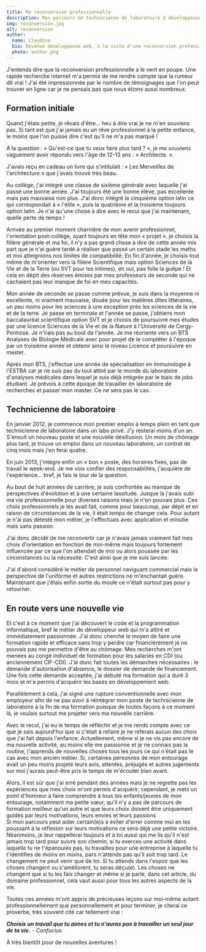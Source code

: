 ```yaml
---
title: Ma reconversion professionnelle
description: Mon parcours de technicienne de laboratoire à développeuse web.
img: reconversion.jpg
alt: reconversion
author:
  name: Claudine
  bio: Devenue développeuse web, à la suite d'une reconversion professionnelle. Je suis passionnée par tout ce qui touche au web et au digital. Autant intéressée par le front-end que par le back-end, je suis aussi une touche-à-tout qui croit au pouvoir des mots. Je pense que tout le monde peut potentiellement apporter de la valeur.
  photo: author.png
---
```


J'entends dire que la reconversion professionnelle a le vent en poupe. Une rapide recherche internet m'a permis de me rendre compte que la rumeur dit vrai ! J'ai été impressionnée par le nombre de témoignages que l'on peut trouver en ligne car je ne pensais pas que nous étions aussi nombreux.

## Formation initiale

Quand j'étais petite, je rêvais d'être... heu à dire vrai je ne m'en souviens pas. Si tant est que j'ai jamais eu un rêve professionnel à la petite enfance, le moins que l'on puisse dire c'est qu'il ne m'a pas marqué !

À la question : « Qu'est-ce que tu veux faire plus tard ? », je me souviens vaguement avoir répondu vers l'âge de 12-13 ans : « Architecte. ».

J'avais reçu en cadeau un livre qui s'intitulait : « Les Merveilles de l'architecture » que j'avais trouvé très beau.

Au collège, j'ai intégré une classe de sixième générale avec laquelle j'ai passé une bonne année.
J'ai toujours été une bonne élève, pas excellente mais pas mauvaise non plus. J'ai donc intégré la cinquième option latin ce qui correspondait à « l'élite », puis la quatrième et la troisième toujours option latin. Je n'ai qu'une chose à dire avec le recul que j'ai maintenant, quelle perte de temps !

Arrivée au premier moment charnière de mon avenir professionnel, l'orientation post-collège, ayant toujours en tête mon « projet », je choisis la filière générale et ma foi, il n'y a pas grand chose à dire de cette année mis part que je n'ai guère tardé à réaliser que passé un certain stade les maths et moi atteignions nos limites de compatibilité.
En fin d'année, je choisis tout même de m'orienter vers la filière Scientifique mais option Sciences de la Vie et de la Terre (ou SVT pour les intimes), eh oui, pas folle la guêpe ! Et cela en dépit des réserves émises par mes professeurs de seconde qui ne cachaient pas leur manque de foi en mes capacités.

Mon année de seconde se passe comme prévue, je suis dans la moyenne ni excellente, ni vraiment mauvaise, douée pour les matières dites littéraires, un peu moins pour les sciences à une exception près les sciences de la vie et de la terre. Je passe en terminale et l'année se passe, j'obtiens mon baccalauréat scientifique option SVT et je choisis de poursuivre mes études par une licence Sciences de la Vie et de la Nature à l'Université de Cergy-Pontoise. Je n'irais pas au bout de l'année. Je me réoriente vers un BTS Analyses de Biologie Médicale avec pour projet de le compléter à l'époque par un troisième année et obtenir ainsi le niveau Licence et poursuivre en master.

Après mon BTS, j'effectue une année de spécialisation en immunologie à l'ESTBA car je ne suis pas du tout attiré par le monde du laboratoire d'analyses médicales dans lequel je suis déjà intégrée par le biais de jobs étudiant. Je prévois à cette époque de travailler en laboratoire de recherches et passer mon master. Ce ne sera pas le cas.

## Technicienne de laboratoire

En janvier 2012, je commence mon premier emploi à temps plein en tant que technicienne de laboratoire dans un labo privé. J'y resterai moins d'un an. S'ensuit un nouveau poste et une nouvelle désillusion. Un mois de chômage plus tard, je trouve un emploi dans un nouveau laboratoire, un contrat de cinq mois mais j'en ferai quatre.

En juin 2013, j'intègre enfin un « bon » poste, des horaires fixes, pas de travail le week-end. Je me vois confier des responsabilités, j'acquière de l'expérience... bref, je fais le tour de la question.

Au bout de huit années de carrière, je suis confrontée au manque de perspectives d'évolution et à une certaine lassitude. Jusque là j'avais subi ma vie professionnelle pour diverses raisons mais je n'en pouvais plus. Ces choix professionnels je les avait fait, comme pour beaucoup, par dépit et en raison de circonstances de la vie, il était temps de changer cela. Pour autant je n'ai pas détesté mon métier, je l'effectuais avec application et minutie mais sans passion.

J'ai donc décidé de me reconvertir car je n'avais jamais vraiment fait mes choix d'orientation en fonction de moi-même mais toujours fortement influencée par ce que l'on attendait de moi ou alors poussée par les circonstances ou la nécessité. C'est ainsi que je me suis lancée.

J'ai d'abord considéré le métier de personnel naviguant commercial mais la perspective de l'uniforme et autres restrictions ne m'enchantait guère. Maintenant que j'étais enfin sortie du moule ce n'était surtout pas pour y retourner.

## En route vers une nouvelle vie

Et c'est à ce moment que j'ai découvert le code et la programmation informatique, bref le métier de développeur web qui m'a attiré et immédiatement passionnée.
J'ai donc cherché le moyen de faire une formation rapide et efficace sans trop y perdre car financièrement je ne pouvais pas me permettre d'être au chômage. Mes recherches m'ont menées au congé individuel de formation pour les salariés en CDI (ou anciennement CIF-CDI). J'ai donc fait toutes les démarches nécessaires : le demande d'autorisation d'absence, le dossier de demande de financement.
Une fois cette demande acceptée, j'ai débuté ma formation qui a duré 3 mois et m'a permis d'acquérir les bases en développement web.

Parallèlement à cela, j'ai signé une rupture conventionnelle avec mon employeur afin de ne pas avoir à réintégrer mon poste de technicienne de laboratoire à la fin de ma formation puisque de toutes façons à ce moment là, je voulais surtout me projeter vers ma nouvelle carrière.

Avec le recul, j'ai eu le temps de réfléchir et je me rends compte avec ce que je sais aujourd'hui que si c'était à refaire je ne referais aucun des choix que j'ai fait depuis l'enfance. Actuellement, même si je ne vis pas encore de ma nouvelle activité, au moins elle me passionne et je ne connais pas la routine, j'apprends de nouvelles choses tous les jours ce qui n'était pas le cas avec mon ancien métier.
Si, certaines personnes de mon entourage avait un peu moins projeté leurs avis, attentes, préjugés et autres jugements sur moi j'aurais peut-être pris le temps de m'écouter bien avant.

Alors, il est sûr que j'ai erré pendant des années mais je ne regrette pas les expériences que mes choix m'ont permis d'acquérir, cependant, je mets un point d'honneur à faire comprendre à tous les enfants/jeunes de mon entourage, notamment ma petite sœur, qu'il n'y a pas de parcours de formation meilleur qu'un autre et que leurs choix doivent être uniquement guidés par leurs motivations, leurs envies et leurs passions  
Si mon parcours peut aider certain(e)s à éviter d'errer comme moi en les poussant à la réflexion sur leurs motivations ce sera déjà une petite victoire.
Néanmoins, je leur rappellerai toujours et à toi aussi qui me lis qu'il n'est jamais trop tard pour suivre son chemin, si tu exerces une activité dans laquelle tu ne t'épanouies pas, tu travailles pour une entreprise à laquelle tu t'identifies de moins en moins, pars n'attends pas qu'il soit trop tard.
Le changement ne peut venir que de toi. Si tu attends dans l'espoir que les choses changent ou s'améliorent, tu seras déçu(e). Les choses ne changent que si tu les fais changer et même si je parle, dans cet article, du domaine professionnel, cela vaut aussi pour tous les autres aspects de la vie.

Toutes ces années m'ont appris de précieuses leçons sur moi-même autant professionnellement que personnellement et pour terminer, je citerai ce proverbe, très souvent cité car tellement vrai :

**_Choisis un travail que tu aimes et tu n'auras pas à travailler un seul jour de ta vie._** _- Confucius_

À très bientôt pour de nouvelles aventures !
